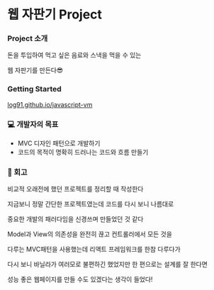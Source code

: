 # 웹 자판기 Project

### Project 소개
돈을 투입하여 먹고 싶은 음료와 스낵을 먹을 수 있는

웹 자판기를 만든다😎

### Getting Started
[log91.github.io/javascript-vm](https://log91.github.io/javascript-vm)

### 💻 개발자의 목표
- MVC 디자인 패턴으로 개발하기
- 코드의 목적이 명확히 드러나는 코드와 흐름 만들기

### 💫 회고
비교적 오래전에 했던 프로젝트를 정리할 때 작성한다

지금보니 정말 간단한 프로젝트였는데 코드를 다시 보니 나름대로

중요한 개발의 패러다임을 신경쓰며 만들었던 것 같다

Model과 View의 의존성을 완전히 끊고 컨트롤러에서 모든 것을

다루는 MVC패턴을 사용했는데 리액트 프레임워크를 한참 다루다가

다시 보니 바닐라가 여러모로 불편하긴 했었지만 한 편으로는 설계를 잘 한다면

성능 좋은 웹페이지를 만들 수도 있겠다는 생각이 들었다!